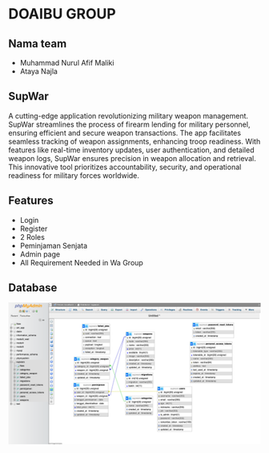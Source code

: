 # DOAIBU GROUP

## Nama team

-   Muhammad Nurul Afif Maliki
-   Ataya Najla

## SupWar

A cutting-edge application revolutionizing military weapon management. SupWar streamlines the process of firearm lending for military personnel, ensuring efficient and secure weapon transactions. The app facilitates seamless tracking of weapon assignments, enhancing troop readiness. With features like real-time inventory updates, user authentication, and detailed weapon logs, SupWar ensures precision in weapon allocation and retrieval. This innovative tool prioritizes accountability, security, and operational readiness for military forces worldwide.

## Features

-   Login
-   Register
-   2 Roles
-   Peminjaman Senjata
-   Admin page
-   All Requirement Needed in Wa Group

## Database

![Database Design](./public/images/database.png)
